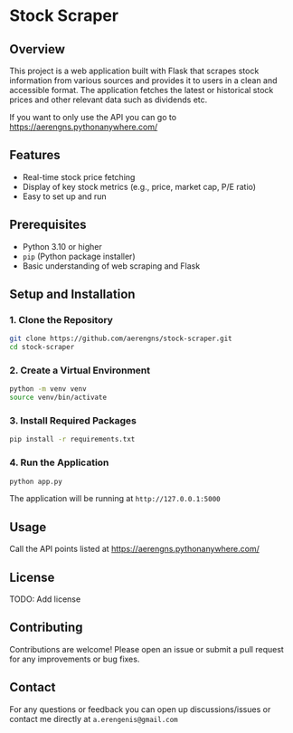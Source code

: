 # Stock Scraper

## Overview

This project is a web application built with Flask that scrapes stock information from various sources and provides it
to users in a clean and accessible format. The application fetches the latest or historical stock prices and other
relevant data such as dividends etc.

If you want to only use the API you can go to https://aerengns.pythonanywhere.com/

## Features

- Real-time stock price fetching
- Display of key stock metrics (e.g., price, market cap, P/E ratio)
- Easy to set up and run

## Prerequisites

- Python 3.10 or higher
- `pip` (Python package installer)
- Basic understanding of web scraping and Flask

## Setup and Installation

### 1. Clone the Repository

```bash
git clone https://github.com/aerengns/stock-scraper.git
cd stock-scraper
```

### 2. Create a Virtual Environment

```bash
python -m venv venv
source venv/bin/activate
```

### 3. Install Required Packages

```bash
pip install -r requirements.txt
```

### 4. Run the Application

```bash
python app.py
```

The application will be running at `http://127.0.0.1:5000`

## Usage

Call the API points listed at  https://aerengns.pythonanywhere.com/

## License

TODO: Add license

## Contributing

Contributions are welcome! Please open an issue or submit a pull request for any improvements or bug fixes.

## Contact

For any questions or feedback you can open up discussions/issues or contact me directly at `a.erengenis@gmail.com`